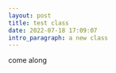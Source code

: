 ```yaml
---
layout: post
title: test class
date: 2022-07-18 17:09:07
intro_paragraph: a new class
---
```

come along